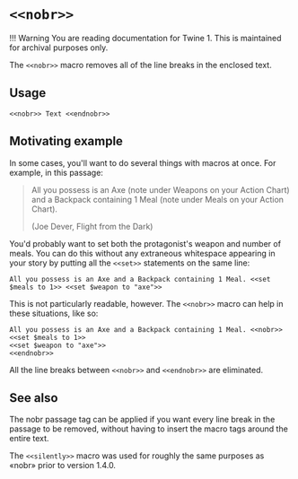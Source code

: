 # `<<nobr>>`

!!! Warning
    You are reading documentation for Twine 1. This is maintained for archival purposes only.

The `<<nobr>>` macro removes all of the line breaks in the enclosed text.

## Usage

`<<nobr>> Text <<endnobr>>`

## Motivating example

In some cases, you'll want to do several things with macros at once. For example, in this passage:

>All you possess is an Axe (note under Weapons on your Action Chart) and a Backpack containing 1 Meal (note under Meals on your Action Chart).
>
>(Joe Dever, Flight from the Dark)

You'd probably want to set both the protagonist's weapon and number of meals. You can do this without any extraneous whitespace appearing in your story by putting all the `<<set>>` statements on the same line:

```twee
All you possess is an Axe and a Backpack containing 1 Meal. <<set $meals to 1>> <<set $weapon to "axe">>
```

This is not particularly readable, however. The `<<nobr>>` macro can help in these situations, like so:

```twee
All you possess is an Axe and a Backpack containing 1 Meal. <<nobr>>
<<set $meals to 1>>
<<set $weapon to "axe">>
<<endnobr>>
```

All the line breaks between `<<nobr>>` and `<<endnobr>>` are eliminated.

## See also

The nobr passage tag can be applied if you want every line break in the passage to be removed, without having to insert the macro tags around the entire text.

The `<<silently>>` macro was used for roughly the same purposes as «nobr» prior to version 1.4.0.
